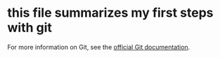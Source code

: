 # this file summarizes my first steps with git

For more information on Git, see the
[official Git documentation](https://git-scm.com/).
